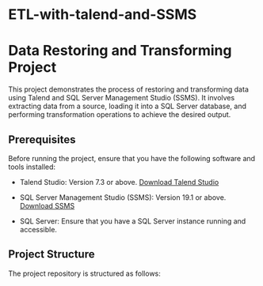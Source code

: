 # ETL-with-talend-and-SSMS

# Data Restoring and Transforming Project

This project demonstrates the process of restoring and transforming data using Talend and SQL Server Management Studio (SSMS). It involves extracting data from a source, loading it into a SQL Server database, and performing transformation operations to achieve the desired output.

## Prerequisites

Before running the project, ensure that you have the following software and tools installed:

- Talend Studio: Version 7.3 or above. [Download Talend Studio](https://www.talend.com/products/data-integration/data-integration-open-studio/)

- SQL Server Management Studio (SSMS): Version 19.1 or above. [Download SSMS](https://docs.microsoft.com/en-us/sql/ssms/download-sql-server-management-studio-ssms?view=sql-server-ver15)

- SQL Server: Ensure that you have a SQL Server instance running and accessible.

## Project Structure

The project repository is structured as follows:


